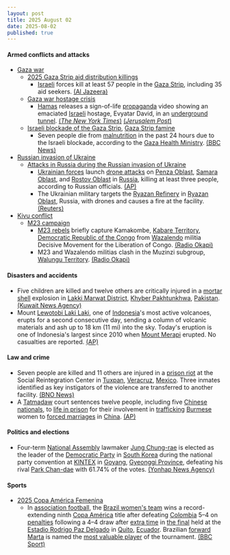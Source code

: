 ```yaml
---
layout: post
title: 2025 August 02
date: 2025-08-02
published: true
---
```



#### Armed conflicts and attacks

* [Gaza war](https://en.wikipedia.org/wiki/Gaza_war "Gaza war")
  * [2025 Gaza Strip aid distribution killings](https://en.wikipedia.org/wiki/2025_Gaza_Strip_aid_distribution_killings "2025 Gaza Strip aid distribution killings")
    * [Israeli](https://en.wikipedia.org/wiki/Israel "Israel") forces kill at least 57 people in the [Gaza Strip](https://en.wikipedia.org/wiki/Gaza_Strip "Gaza Strip"), including 35 aid seekers. [(Al Jazeera)](https://www.aljazeera.com/news/liveblog/2025/8/2/live-israeli-forces-kill-106-palestinians-in-one-day-of-attacks-on-gaza)
  * [Gaza war hostage crisis](https://en.wikipedia.org/wiki/Gaza_war_hostage_crisis "Gaza war hostage crisis")
    * [Hamas](https://en.wikipedia.org/wiki/Hamas "Hamas") releases a sign-of-life [propaganda](https://en.wikipedia.org/wiki/Propaganda "Propaganda") video showing an emaciated [Israeli](https://en.wikipedia.org/wiki/Israel "Israel") hostage, Evyatar David, in an [underground tunnel](https://en.wikipedia.org/wiki/Palestinian_tunnel_warfare_in_the_Gaza_Strip "Palestinian tunnel warfare in the Gaza Strip"). [(*The New York Times*)](https://www.nytimes.com/2025/08/02/world/europe/new-hostage-videos-sow-fear-and-horror-in-israel.html) [(*Jerusalem Post*)](https://www.jpost.com/israel-news/defense-news/article-862975)
  * [Israeli blockade of the Gaza Strip](https://en.wikipedia.org/wiki/Israeli_blockade_of_the_Gaza_Strip_%282023%E2%80%93present%29 "Israeli blockade of the Gaza Strip (2023–present)"), [Gaza Strip famine](https://en.wikipedia.org/wiki/Gaza_Strip_famine "Gaza Strip famine")
    * Seven people die from [malnutrition](https://en.wikipedia.org/wiki/Malnutrition "Malnutrition") in the past 24 hours due to the Israeli blockade, according to the [Gaza Health Ministry](https://en.wikipedia.org/wiki/Gaza_Health_Ministry "Gaza Health Ministry"). [(BBC News)](https://www.bbc.com/news/articles/cx2x813jm0zo)
* [Russian invasion of Ukraine](https://en.wikipedia.org/wiki/Russian_invasion_of_Ukraine "Russian invasion of Ukraine")
  * [Attacks in Russia during the Russian invasion of Ukraine](https://en.wikipedia.org/wiki/Attacks_in_Russia_during_the_Russian_invasion_of_Ukraine "Attacks in Russia during the Russian invasion of Ukraine")
    * [Ukrainian forces](https://en.wikipedia.org/wiki/Armed_Forces_of_Ukraine "Armed Forces of Ukraine") launch [drone attacks](https://en.wikipedia.org/wiki/Drone_warfare "Drone warfare") on [Penza Oblast](https://en.wikipedia.org/wiki/Penza_Oblast "Penza Oblast"), [Samara Oblast](https://en.wikipedia.org/wiki/Samara_Oblast "Samara Oblast"), and [Rostov Oblast](https://en.wikipedia.org/wiki/Rostov_Oblast "Rostov Oblast") in [Russia](https://en.wikipedia.org/wiki/Russia "Russia"), killing at least three people, according to Russian officials. [(AP)](https://apnews.com/article/russia-ukraine-war-drones-trump-witkoff-1626934143a1b25889238a0a62698fe2)
    * The Ukrainian military targets the [Ryazan Refinery](https://en.wikipedia.org/wiki/Ryazan_Refinery "Ryazan Refinery") in [Ryazan Oblast](https://en.wikipedia.org/wiki/Ryazan_Oblast "Ryazan Oblast"), Russia, with drones and causes a fire at the facility. [(Reuters)](https://www.reuters.com/business/aerospace-defense/ukraine-says-it-hit-russian-oil-facilities-military-airfield-2025-08-02/)
* [Kivu conflict](https://en.wikipedia.org/wiki/Kivu_conflict "Kivu conflict")
  * [M23 campaign](https://en.wikipedia.org/wiki/M23_campaign_%282022%E2%80%93present%29 "M23 campaign (2022–present)")
    * [M23 rebels](https://en.wikipedia.org/wiki/March_23_Movement "March 23 Movement") briefly capture Kamakombe, [Kabare Territory](https://en.wikipedia.org/wiki/Kabare_Territory "Kabare Territory"), [Democratic Republic of the Congo](https://en.wikipedia.org/wiki/Democratic_Republic_of_the_Congo "Democratic Republic of the Congo") from [Wazalendo](https://en.wikipedia.org/wiki/Wazalendo "Wazalendo") militia Decisive Movement for the Liberation of Congo. [(Radio Okapi)](https://www.radiookapi.net/2025/08/02/actualite/securite/reprise-des-combats-entre-m23-et-wazalendo-au-sud-kivu-malgre-laccord)
    * M23 and Wazalendo militias clash in the Muzinzi subgroup, [Walungu Territory](https://en.wikipedia.org/wiki/Walungu_Territory "Walungu Territory"). [(Radio Okapi)](https://www.radiookapi.net/2025/08/02/actualite/securite/reprise-des-combats-entre-m23-et-wazalendo-au-sud-kivu-malgre-laccord)

#### Disasters and accidents

* Five children are killed and twelve others are critically injured in a [mortar shell](https://en.wikipedia.org/wiki/Mortar_%28weapon%29 "Mortar (weapon)") explosion in [Lakki Marwat District](https://en.wikipedia.org/wiki/Lakki_Marwat_District "Lakki Marwat District"), [Khyber Pakhtunkhwa](https://en.wikipedia.org/wiki/Khyber_Pakhtunkhwa "Khyber Pakhtunkhwa"), [Pakistan](https://en.wikipedia.org/wiki/Pakistan "Pakistan"). [(Kuwait News Agency)](https://www.kuna.net.kw/ArticleDetails.aspx?id=3243148&Language=en)
* Mount [Lewotobi Laki Laki](https://en.wikipedia.org/wiki/Lewotobi "Lewotobi"), one of [Indonesia](https://en.wikipedia.org/wiki/Indonesia "Indonesia")'s most active volcanoes, erupts for a second consecutive day, sending a column of volcanic materials and ash up to 18 km (11 mi) into the sky. Today's eruption is one of Indonesia's largest since 2010 when [Mount Merapi](https://en.wikipedia.org/wiki/Mount_Merapi "Mount Merapi") erupted. No casualties are reported. [(AP)](https://apnews.com/article/indonesia-mount-lewotobi-laki-laki-volcano-eruption-59657396e52ec5b024ec257c35a79c79)

#### Law and crime

* Seven people are killed and 11 others are injured in a [prison riot](https://en.wikipedia.org/wiki/Prison_riot "Prison riot") at the Social Reintegration Center in [Tuxpan](https://en.wikipedia.org/wiki/Tuxpan "Tuxpan"), [Veracruz](https://en.wikipedia.org/wiki/Veracruz "Veracruz"), [Mexico](https://en.wikipedia.org/wiki/Mexico "Mexico"). Three inmates identified as key instigators of the violence are transferred to another facility. [(BNO News)](https://bnonews.com/index.php/2025/08/7-inmates-killed-11-injured-in-prison-riot-in-eastern-mexico/)
* A [Tatmadaw](https://en.wikipedia.org/wiki/Tatmadaw "Tatmadaw") court sentences twelve people, including five [Chinese nationals](https://en.wikipedia.org/wiki/Chinese_people "Chinese people"), to [life in prison](https://en.wikipedia.org/wiki/Life_in_prison "Life in prison") for their involvement in [trafficking](https://en.wikipedia.org/wiki/Human_trafficking "Human trafficking") [Burmese](https://en.wikipedia.org/wiki/Burmese_people "Burmese people") women to [forced marriages](https://en.wikipedia.org/wiki/Forced_marriage "Forced marriage") in [China](https://en.wikipedia.org/wiki/China "China"). [(AP)](https://apnews.com/article/myanmar-chinese-nationals-life-sentences-15388b68300bcd1303a9ee25d156818c)

#### Politics and elections

* Four-term [National Assembly](https://en.wikipedia.org/wiki/National_Assembly_%28South_Korea%29 "National Assembly (South Korea)") lawmaker [Jung Chung-rae](https://en.wikipedia.org/wiki/Jung_Chung-rae "Jung Chung-rae") is elected as the leader of the [Democratic Party](https://en.wikipedia.org/wiki/Democratic_Party_%28South_Korea%2C_2015%29 "Democratic Party (South Korea, 2015)") in [South Korea](https://en.wikipedia.org/wiki/South_Korea "South Korea") during the national party convention at [KINTEX](https://en.wikipedia.org/wiki/Korea_International_Exhibition_Center "Korea International Exhibition Center") in [Goyang](https://en.wikipedia.org/wiki/Goyang "Goyang"), [Gyeonggi Province](https://en.wikipedia.org/wiki/Gyeonggi_Province "Gyeonggi Province"), defeating his rival [Park Chan-dae](https://en.wikipedia.org/wiki/Park_Chan-dae_%28politician%29 "Park Chan-dae (politician)") with 61.74% of the votes. [(Yonhap News Agency)](https://en.yna.co.kr/view/AEN20250802002300315)

#### Sports

* [2025 Copa América Femenina](https://en.wikipedia.org/wiki/2025_Copa_Am%C3%A9rica_Femenina "2025 Copa América Femenina")
  * In [association football](https://en.wikipedia.org/wiki/Association_football "Association football"), the [Brazil women's team](https://en.wikipedia.org/wiki/Brazil_women%27s_national_football_team "Brazil women's national football team") wins a record-extending ninth [Copa América](https://en.wikipedia.org/wiki/Copa_Am%C3%A9rica_Femenina "Copa América Femenina") title after defeating [Colombia](https://en.wikipedia.org/wiki/Colombia_women%27s_national_football_team "Colombia women's national football team") 5–4 on [penalties](https://en.wikipedia.org/wiki/Penalty_shoot-out_%28association_football%29 "Penalty shoot-out (association football)") following a 4–4 draw after [extra time](https://en.wikipedia.org/wiki/Overtime_%28sports%29 "Overtime (sports)") in [the final](https://en.wikipedia.org/wiki/2025_Copa_Am%C3%A9rica_Femenina_final "2025 Copa América Femenina final") held at the [Estadio Rodrigo Paz Delgado](https://en.wikipedia.org/wiki/Estadio_Rodrigo_Paz_Delgado "Estadio Rodrigo Paz Delgado") in [Quito](https://en.wikipedia.org/wiki/Quito "Quito"), [Ecuador](https://en.wikipedia.org/wiki/Ecuador "Ecuador"). Brazilian [forward](https://en.wikipedia.org/wiki/Forward_%28football%29 "Forward (football)") [Marta](https://en.wikipedia.org/wiki/Marta_%28footballer%29 "Marta (footballer)") is named the [most valuable player](https://en.wikipedia.org/wiki/Most_valuable_player "Most valuable player") of the tournament. [(BBC Sport)](https://www.bbc.com/sport/football/articles/cger7lz31p5o)
